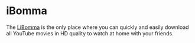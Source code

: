 # iBomma
The <a href="https://iboomma.org/">LiBomma</a> is the only place where you can quickly and easily download all YouTube movies in HD quality to watch at home with your friends.
